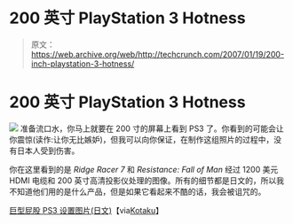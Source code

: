 # 200 英寸 PlayStation 3 Hotness

> 原文：<https://web.archive.org/web/http://techcrunch.com/2007/01/19/200-inch-playstation-3-hotness/>

# 200 英寸 PlayStation 3 Hotness

![](img/9ec3ea0568fe5a33b4ec0a0e6292e20c.png)
准备流口水，你马上就要在 200 寸的屏幕上看到 PS3 了。你看到的可能会让你震惊(读作:让你无比嫉妒)，但我可以向你保证，在制作这组照片的过程中，没有日本人受到伤害。

你在这里看到的是 *Ridge Racer 7* 和 *Resistance: Fall of Man* 经过 1200 美元 HDMI 电缆和 200 英寸高清投影仪处理的图像。所有的细节都是日文的，所以我不知道他们用的是什么产品，但是如果它看起来不酷的话，我会被诅咒的。

[巨型屁股 PS3 设置图片(日文)](https://web.archive.org/web/20210303181654/http://arena.nikkeibp.co.jp/tokushu/gen/20070112/120506/index2.shtml)【via[Kotaku](https://web.archive.org/web/20210303181654/http://kotaku.com/gaming/top/ps3-at-200-inches-with-thousand-dollar-cable-229880.php)】